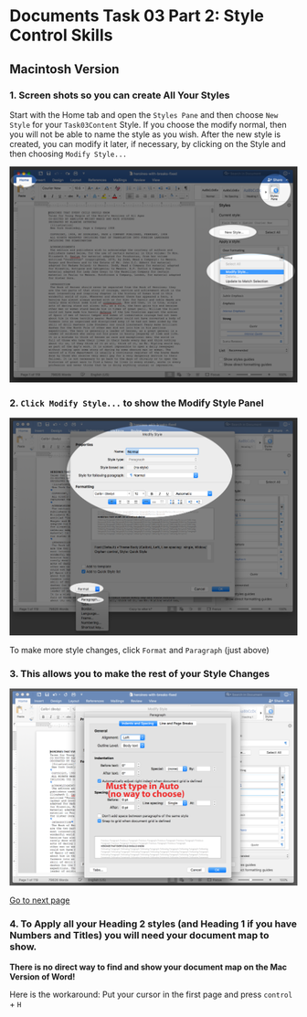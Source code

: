 # Documents Task 03 Part 2: Style Control Skills

## Macintosh Version

### 1. Screen shots so you can create All Your Styles

Start with the Home tab<!----> and open the ```Styles Pane``` and then choose ```New Style``` for your ```Task03Content``` Style. If you choose the modify normal, then you will not be able to name the style as you wish. After the new style is created, you can modify it later, if necessary, by clicking on the Style and then choosing ```Modify Style...```

<img src="styles-mod.png" width="800">


### 2. ```Click Modify Style...``` to show the Modify Style Panel

<img src="modify-style-panel.png" width="800">

To make more style changes, click ```Format``` and ```Paragraph``` (just above)


### 3. This allows you to make the rest of your Style Changes

<img src="paragraph.png" width="800">

[Go to next page](../docs-mac-project-part-3/README.md)

### 4. To Apply all your Heading 2 styles (and Heading 1 if you have Numbers and Titles) you will need your document map to show. 

**There is no  direct way to find and show your document map on the Mac Version of Word!**

Here is the workaround: Put your cursor in the first page and press ```control``` + ```H```

